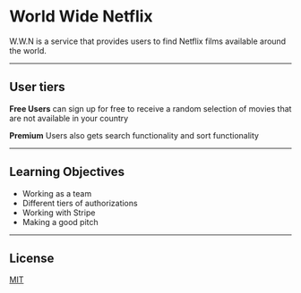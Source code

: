 # World Wide Netflix

W.W.N is a service that provides users to find Netflix films available around the world.

___
## User tiers

**Free Users** can sign up for free to receive a random selection of movies that are not available in your country  

**Premium** Users also gets search functionality and sort functionality

___
## Learning Objectives
- Working as a team
- Different tiers of authorizations
- Working with Stripe
- Making a good pitch

___
## License
[MIT](https://choosealicense.com/licenses/mit/)

